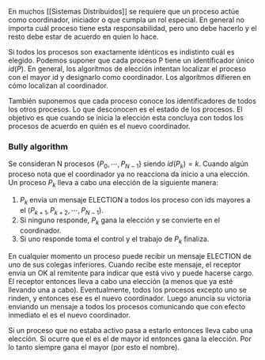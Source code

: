 En muchos [[Sistemas Distribuidos]] se requiere que un proceso actúe como coordinador, iniciador o que cumpla un rol especial. En general no importa cuál proceso tiene esta responsabilidad, pero uno debe hacerlo y el resto debe estar de acuerdo en quien lo hace.

Si todos los procesos son exactamente idénticos es indistinto cuál es elegido. Podemos suponer que cada proceso P tiene un identificador único $id(P)$. En general, los algorítmos de elección intentan localizar el proceso con el mayor id y designarlo como coordinador. Los algorítmos difieren en cómo localizan al coordinador.

También suponemos que cada proceso conoce los identificadores de todos los otros procesos. Lo que desconocen es el estado de los procesos. El objetivo es que cuando se inicia la elección esta concluya con todos los procesos de acuerdo en quién es el nuevo coordinador.

### Bully algorithm
Se consideran N procesos $\{P_0,\cdots,P_{N-1}\}$ siendo $id(P_k)=k$. Cuando algún proceso nota que el coordinador ya no reacciona da inicio a una elección. Un proceso $P_k$ lleva a cabo una elección de la siguiente manera:
1. $P_k$ envia un mensaje ELECTION a todos los proceso con ids mayores a el ($P_{k+1},P_{k+2},\cdots,P_{N-1}$).
2. Si ninguno responde, $P_k$ gana la elección y se convierte en el coordinador.
3. Si uno responde toma el control y el trabajo de $P_k$ finaliza.

En cualquier momento un proceso puede recibir un mensaje ELECTION de uno de sus colegas inferiores. Cuando recibe este mensaje, el receptor envía un OK al remitente para indicar que está vivo y puede hacerse cargo. El receptor entonces lleva a cabo una elección (a menos que ya esté llevando una a cabo). Eventualmente, todos los procesos excepto uno se rinden, y entonces ese es el nuevo coordinador. Luego anuncia su victoria enviando un mensaje a todos los procesos comunicando que con efecto inmediato el es el nuevo coordinador.

Si un proceso que no estaba activo pasa a estarlo entonces lleva cabo una elección. Si ocurre que el es el de mayor id entonces gana la elección. Por lo tanto siempre gana el mayor (por esto el nombre).
